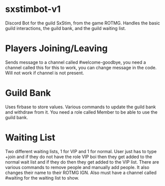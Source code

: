 # sxstimbot-v1
Discord Bot for the guild SxStim, from the game ROTMG. Handles the basic guild interactions, the guild bank, and the guild waiting list. 

# Players Joining/Leaving
Sends message to a channel called #welcome-goodbye, you need a channel called this for this to work, you can change message in the code. Will not work if channel is not present. 

# Guild Bank
Uses firbase to store values. Various commands to update the guild bank and withdraw from it. 
You need a role called Member to be able to use the guild bank. 

# Waiting List
Two different waiting lists, 1 for VIP and 1 for normal. User just has to type +join <ROTMG IGN> and if they do not have the role VIP boi then they get added to the normal wait list and if they do then they get added to the VIP list. There are various commands to remove people and manually add people. It also changes their name to their ROTMG IGN. Also must have a channel called #waiting for the waiting list to show.

